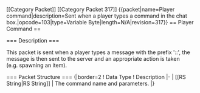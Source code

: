 \[\[Category Packet\]\] \[\[Category Packet 317\]\]
{{packet\|name=Player command\|description=Sent when a player types a
command in the chat box.\|opcode=103\|type=Variable
Byte\|length=N/A\|revision=317}} == Player Command ==

=== Description ===

This packet is sent when a player types a message with the prefix '::',
the message is then sent to the server and an appropriate action is
taken (e.g. spawning an item).

=== Packet Structure === {\|border=2 ! Data Type ! Description \|- \|
\[\[RS String\|RS String\]\] \| The command name and parameters. \|}
